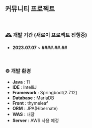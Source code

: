 ## 커뮤니티 프로젝트
<br>

### 🕰️ 개발 기간 (새로이 프로젝트 진행중)
- **2023.07.07 ~ ####.##.##**

<br>

### ⚙️ 개발 환경
- **Java** : 11
- **IDE** : IntelliJ
- **Framework** : Springboot(2.7.12)
- **Database** : MariaDB
- **Front** : thymeleaf
- **ORM** : JPA(Hibernate)
- **WAS** : 내장
- **Server** : AWS 사용 예정
